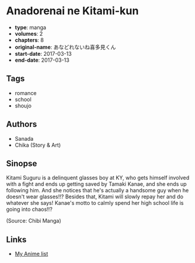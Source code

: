 # Anadorenai ne Kitami-kun

-   **type**: manga
-   **volumes**: 2
-   **chapters**: 8
-   **original-name**: あなどれないね喜多見くん
-   **start-date**: 2017-03-13
-   **end-date**: 2017-03-13

## Tags

-   romance
-   school
-   shoujo

## Authors

-   Sanada
-   Chika (Story & Art)

## Sinopse

Kitami Suguru is a delinquent glasses boy at KY, who gets himself involved with a fight and ends up getting saved by Tamaki Kanae, and she ends up following him. And she notices that he's actually a handsome guy when he doesn't wear glasses!!? Besides that, Kitami will slowly repay her and do whatever she says! Kanae's motto to calmly spend her high school life is going into chaos!!?

(Source: Chibi Manga)

## Links

-   [My Anime list](https://myanimelist.net/manga/108423/Anadorenai_ne_Kitami-kun)
